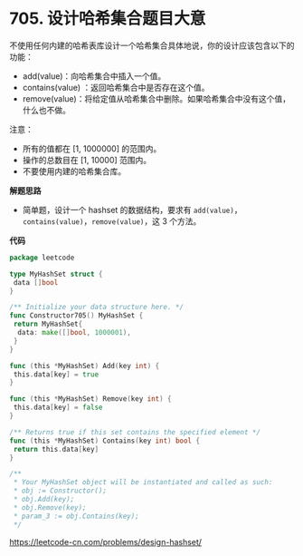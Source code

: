 # 705. 设计哈希集合**题目大意** 

不使用任何内建的哈希表库设计一个哈希集合具体地说，你的设计应该包含以下的功能：

- add(value)：向哈希集合中插入一个值。
- contains(value) ：返回哈希集合中是否存在这个值。
- remove(value)：将给定值从哈希集合中删除。如果哈希集合中没有这个值，什么也不做。

注意：

- 所有的值都在 [1, 1000000] 的范围内。
- 操作的总数目在 [1, 10000] 范围内。
- 不要使用内建的哈希集合库。

**解题思路**  

- 简单题，设计一个 hashset 的数据结构，要求有 `add(value)`，`contains(value)`，`remove(value)`，这 3 个方法。

**代码**  

```go
package leetcode

type MyHashSet struct {
 data []bool
}

/** Initialize your data structure here. */
func Constructor705() MyHashSet {
 return MyHashSet{
  data: make([]bool, 1000001),
 }
}

func (this *MyHashSet) Add(key int) {
 this.data[key] = true
}

func (this *MyHashSet) Remove(key int) {
 this.data[key] = false
}

/** Returns true if this set contains the specified element */
func (this *MyHashSet) Contains(key int) bool {
 return this.data[key]
}

/**
 * Your MyHashSet object will be instantiated and called as such:
 * obj := Constructor();
 * obj.Add(key);
 * obj.Remove(key);
 * param_3 := obj.Contains(key);
 */
```

https://leetcode-cn.com/problems/design-hashset/
